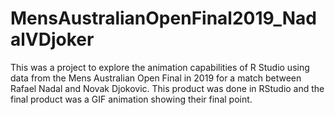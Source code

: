 # MensAustralianOpenFinal2019_NadalVDjoker
This was a project to explore the animation capabilities of R Studio using data from the Mens Australian Open Final in 2019 for a match between Rafael Nadal and Novak Djokovic. This product was done in RStudio and the final product was a GIF animation showing their final point.
